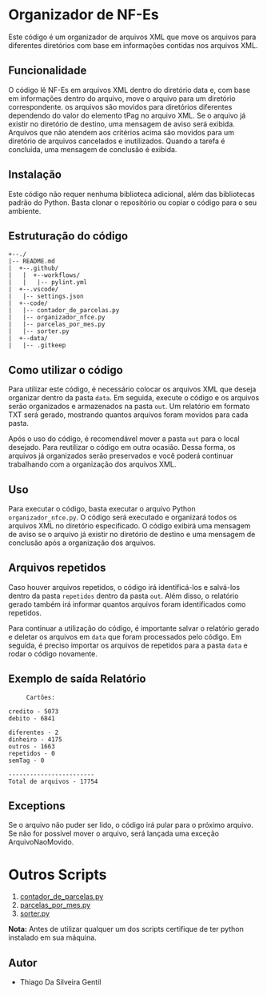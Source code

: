 # Organizador de NF-Es

Este código é um organizador de arquivos XML que move os arquivos para diferentes diretórios com base em informações contidas nos arquivos XML.

## Funcionalidade

O código lê NF-Es em arquivos XML dentro do diretório data e, com base em informações dentro do arquivo, move o arquivo para um diretório correspondente. os arquivos são movidos para diretórios diferentes dependendo do valor do elemento tPag no arquivo XML. Se o arquivo já existir no diretório de destino, uma mensagem de aviso será exibida. Arquivos que não atendem aos critérios acima são movidos para um diretório de arquivos cancelados e inutilizados. Quando a tarefa é concluída, uma mensagem de conclusão é exibida.

## Instalação

Este código não requer nenhuma biblioteca adicional, além das bibliotecas padrão do Python. Basta clonar o repositório ou copiar o código para o seu ambiente.

## Estruturação do código

```
+--./
|-- README.md
|  +--.github/
|   |  +--workflows/
|   |   |-- pylint.yml
|  +--.vscode/
|   |-- settings.json
|  +--code/
|   |-- contador_de_parcelas.py
|   |-- organizador_nfce.py
|   |-- parcelas_por_mes.py
|   |-- sorter.py
|  +--data/
|   |-- .gitkeep
```

## Como utilizar o código

Para utilizar este código, é necessário colocar os arquivos XML que deseja organizar dentro da pasta `data`. Em seguida, execute o código e os arquivos serão organizados e armazenados na pasta `out`. Um relatório em formato TXT será gerado, mostrando quantos arquivos foram movidos para cada pasta.

Após o uso do código, é recomendável mover a pasta `out` para o local desejado. Para reutilizar o código em outra ocasião. Dessa forma, os arquivos já organizados serão preservados e você poderá continuar trabalhando com a organização dos arquivos XML.

## Uso

Para executar o código, basta executar o arquivo Python `organizador_nfce.py`. O código será executado e organizará todos os arquivos XML no diretório especificado. O código exibirá uma mensagem de aviso se o arquivo já existir no diretório de destino e uma mensagem de conclusão após a organização dos arquivos.

## Arquivos repetidos

Caso houver arquivos repetidos, o código irá identificá-los e salvá-los dentro da pasta `repetidos` dentro da pasta `out`. Além disso, o relatório gerado também irá informar quantos arquivos foram identificados como repetidos.

Para continuar a utilização do código, é importante salvar o relatório gerado e deletar os arquivos em `data` que foram processados pelo código. Em seguida, é preciso importar os arquivos de repetidos para a pasta `data` e rodar o código novamente.

## Exemplo de saída Relatório

```
     Cartões:

credito - 5073
debito - 6841

diferentes - 2
dinheiro - 4175
outros - 1663
repetidos - 0
semTag - 0

------------------------
Total de arquivos - 17754
```

## Exceptions

Se o arquivo não puder ser lido, o código irá pular para o próximo arquivo. Se não for possível mover o arquivo, será lançada uma exceção ArquivoNaoMovido.

# Outros Scripts

1. [contador_de_parcelas.py]("./docs/contador_de_parcela/README.md")
2. [parcelas_por_mes.py]("./docs/parcela_por_mes/README.md")
3. [sorter.py]("./docs/sorter/README.md")

**Nota:** Antes de utilizar qualquer um dos scripts certifique de ter python instalado em sua máquina.

## Autor

* Thiago Da Silveira Gentil

